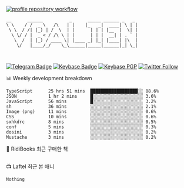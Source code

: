 [![profile repository workflow](https://github.com/vbalien/vbalien/actions/workflows/push.yml/badge.svg)](https://github.com/vbalien/vbalien/actions/workflows/push.yml)
```
__      ______          _      _____ ______ _   _ 
\ \    / /  _ \   /\   | |    |_   _|  ____| \ | |
 \ \  / /| |_) | /  \  | |      | | | |__  |  \| |
  \ \/ / |  _ < / /\ \ | |      | | |  __| | . ` |
   \  /  | |_) / ____ \| |____ _| |_| |____| |\  |
    \/   |____/_/    \_\______|_____|______|_| \_|
                                                  
                                                  
```
[![Telegram Badge](https://img.shields.io/badge/-Telegram-2CA5E0?logo=telegram)](https://t.me/vbalien)
[![Keybase Badge](https://img.shields.io/badge/-Keybase-33A0FF?logo=keybase&logoColor=white)](https://keybase.io/vbalien)
[![Keybase PGP](https://img.shields.io/keybase/pgp/vbalien)](http://sks.pod02.fleetstreetops.com/pks/lookup?search=0xE98CF73DE1E36F7D1B8A383AFD987F8DBE513071&fingerprint=on&op=index)
[![Twitter Follow](https://img.shields.io/twitter/follow/_elnyan)](https://twitter.com/_elnyan)

📊 Weekly development breakdown
```
TypeScript      25 hrs 51 mins  ██████████████████░░ 88.6%
JSON            1 hr 2 mins     █░░░░░░░░░░░░░░░░░░░ 3.6%
JavaScript      56 mins         █░░░░░░░░░░░░░░░░░░░ 3.2%
sh              36 mins         ░░░░░░░░░░░░░░░░░░░░ 2.1%
Image (png)     11 mins         ░░░░░░░░░░░░░░░░░░░░ 0.6%
CSS             10 mins         ░░░░░░░░░░░░░░░░░░░░ 0.6%
sxhkdrc         8 mins          ░░░░░░░░░░░░░░░░░░░░ 0.5%
conf            5 mins          ░░░░░░░░░░░░░░░░░░░░ 0.3%
dosini          3 mins          ░░░░░░░░░░░░░░░░░░░░ 0.2%
Mustache        3 mins          ░░░░░░░░░░░░░░░░░░░░ 0.2%
```
📖 RidiBooks 최근 구매한 책
```
```
📺 Laftel 최근 본 애니
```
Nothing
```
